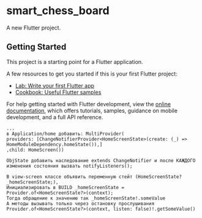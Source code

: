 # smart_chess_board

A new Flutter project.

## Getting Started

This project is a starting point for a Flutter application.

A few resources to get you started if this is your first Flutter project:

- [Lab: Write your first Flutter app](https://docs.flutter.dev/get-started/codelab)
- [Cookbook: Useful Flutter samples](https://docs.flutter.dev/cookbook)

For help getting started with Flutter development, view the
[online documentation](https://docs.flutter.dev/), which offers tutorials,
samples, guidance on mobile development, and a full API reference.

    ...
    в Application/home добавить: MultiProvider(
    providers: [ChangeNotifierProvider<HomeScreenState>(create: (_) => HomeModuleDependency.homeState()),]
    ,child: HomeScreen())
    
    ObjState добавить наследование extends ChangeNotifier и после КАЖДОГО изменения состояния вызвать notifyListeners();
    
    В view-screen классе объявить переменную стейт (HomeScreenState? _homeScreenState;),
    Инициализировать в BUILD _homeScreenState = Provider.of<HomeScreenState?>(context);
    Тогда обращение к значению так _homeScreenState!.someValue
    А методы вызывать только через остановку прослушивания Provider.of<HomeScreenState?>(context, listen: false)!.getSomeValue()
    
